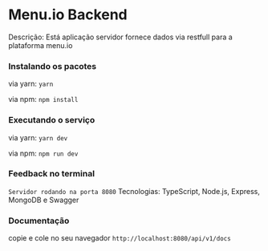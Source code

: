 # Menu.io Backend

Descrição: Está aplicação servidor fornece dados via restfull para a plataforma menu.io 

### Instalando os pacotes
via yarn:
`yarn`

via npm:
`npm install`

### Executando o serviço
via yarn: 
`yarn dev`

via npm:
`npm run dev`

### Feedback no terminal
`Servidor rodando na porta 8080`
Tecnologias: TypeScript, Node.js, Express, MongoDB e Swagger

### Documentação
copie e cole no seu navegador
`http://localhost:8080/api/v1/docs`
